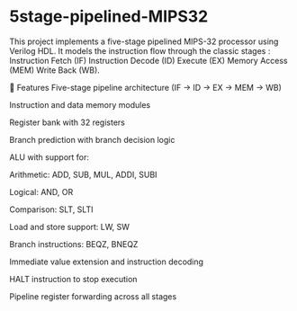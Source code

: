 # 5stage-pipelined-MIPS32
This project implements a five-stage pipelined MIPS-32 processor using Verilog HDL.
It models the instruction flow through the classic stages :
Instruction Fetch (IF)
Instruction Decode (ID)
Execute (EX)
Memory Access (MEM)
Write Back (WB).

📌 Features
Five-stage pipeline architecture (IF → ID → EX → MEM → WB)

Instruction and data memory modules

Register bank with 32 registers

Branch prediction with branch decision logic

ALU with support for:

Arithmetic: ADD, SUB, MUL, ADDI, SUBI

Logical: AND, OR

Comparison: SLT, SLTI

Load and store support: LW, SW

Branch instructions: BEQZ, BNEQZ

Immediate value extension and instruction decoding

HALT instruction to stop execution

Pipeline register forwarding across all stages
